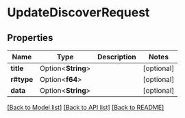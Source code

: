 # UpdateDiscoverRequest

## Properties

Name | Type | Description | Notes
------------ | ------------- | ------------- | -------------
**title** | Option<**String**> |  | [optional]
**r#type** | Option<**f64**> |  | [optional]
**data** | Option<**String**> |  | [optional]

[[Back to Model list]](../README.md#documentation-for-models) [[Back to API list]](../README.md#documentation-for-api-endpoints) [[Back to README]](../README.md)


